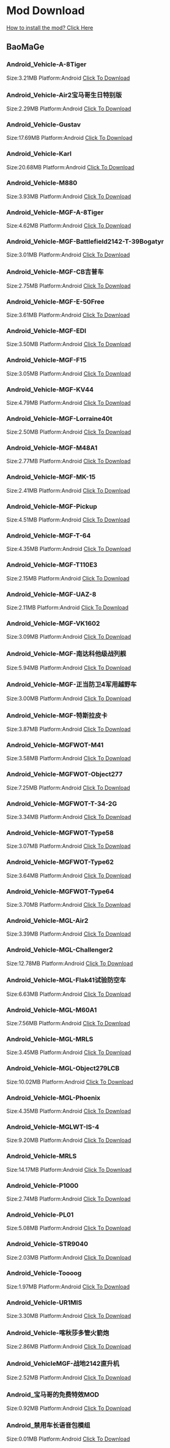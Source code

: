 # Mod Download

[How to install the mod? Click Here](https://github.com/Doreamonsky/Panzer-War-Lit-Mod)
## BaoMaGe

### Android_Vehicle-A-8Tiger


Size:3.21MB
Platform:Android
[Click To Download](https://github.com/Doreamonsky/Panzer-War-Mod-Storage/blob/master/BaoMaGe/Android_Vehicle-A-8Tiger.modpack?raw=true)

### Android_Vehicle-Air2宝马哥生日特别版


Size:2.29MB
Platform:Android
[Click To Download](https://github.com/Doreamonsky/Panzer-War-Mod-Storage/blob/master/BaoMaGe/Android_Vehicle-Air2宝马哥生日特别版.modpack?raw=true)

### Android_Vehicle-Gustav


Size:17.69MB
Platform:Android
[Click To Download](https://github.com/Doreamonsky/Panzer-War-Mod-Storage/blob/master/BaoMaGe/Android_Vehicle-Gustav.modpack?raw=true)

### Android_Vehicle-Karl


Size:20.68MB
Platform:Android
[Click To Download](https://github.com/Doreamonsky/Panzer-War-Mod-Storage/blob/master/BaoMaGe/Android_Vehicle-Karl.modpack?raw=true)

### Android_Vehicle-M880


Size:3.93MB
Platform:Android
[Click To Download](https://github.com/Doreamonsky/Panzer-War-Mod-Storage/blob/master/BaoMaGe/Android_Vehicle-M880.modpack?raw=true)

### Android_Vehicle-MGF-A-8Tiger


Size:4.62MB
Platform:Android
[Click To Download](https://github.com/Doreamonsky/Panzer-War-Mod-Storage/blob/master/BaoMaGe/Android_Vehicle-MGF-A-8Tiger.modpack?raw=true)

### Android_Vehicle-MGF-Battlefield2142-T-39Bogatyr


Size:3.01MB
Platform:Android
[Click To Download](https://github.com/Doreamonsky/Panzer-War-Mod-Storage/blob/master/BaoMaGe/Android_Vehicle-MGF-Battlefield2142-T-39Bogatyr.modpack?raw=true)

### Android_Vehicle-MGF-CB吉普车


Size:2.75MB
Platform:Android
[Click To Download](https://github.com/Doreamonsky/Panzer-War-Mod-Storage/blob/master/BaoMaGe/Android_Vehicle-MGF-CB吉普车.modpack?raw=true)

### Android_Vehicle-MGF-E-50Free


Size:3.61MB
Platform:Android
[Click To Download](https://github.com/Doreamonsky/Panzer-War-Mod-Storage/blob/master/BaoMaGe/Android_Vehicle-MGF-E-50Free.modpack?raw=true)

### Android_Vehicle-MGF-EDI


Size:3.50MB
Platform:Android
[Click To Download](https://github.com/Doreamonsky/Panzer-War-Mod-Storage/blob/master/BaoMaGe/Android_Vehicle-MGF-EDI.modpack?raw=true)

### Android_Vehicle-MGF-F15


Size:3.05MB
Platform:Android
[Click To Download](https://github.com/Doreamonsky/Panzer-War-Mod-Storage/blob/master/BaoMaGe/Android_Vehicle-MGF-F15.modpack?raw=true)

### Android_Vehicle-MGF-KV44


Size:4.79MB
Platform:Android
[Click To Download](https://github.com/Doreamonsky/Panzer-War-Mod-Storage/blob/master/BaoMaGe/Android_Vehicle-MGF-KV44.modpack?raw=true)

### Android_Vehicle-MGF-Lorraine40t


Size:2.50MB
Platform:Android
[Click To Download](https://github.com/Doreamonsky/Panzer-War-Mod-Storage/blob/master/BaoMaGe/Android_Vehicle-MGF-Lorraine40t.modpack?raw=true)

### Android_Vehicle-MGF-M48A1


Size:2.77MB
Platform:Android
[Click To Download](https://github.com/Doreamonsky/Panzer-War-Mod-Storage/blob/master/BaoMaGe/Android_Vehicle-MGF-M48A1.modpack?raw=true)

### Android_Vehicle-MGF-MK-15


Size:2.41MB
Platform:Android
[Click To Download](https://github.com/Doreamonsky/Panzer-War-Mod-Storage/blob/master/BaoMaGe/Android_Vehicle-MGF-MK-15.modpack?raw=true)

### Android_Vehicle-MGF-Pickup


Size:4.51MB
Platform:Android
[Click To Download](https://github.com/Doreamonsky/Panzer-War-Mod-Storage/blob/master/BaoMaGe/Android_Vehicle-MGF-Pickup.modpack?raw=true)

### Android_Vehicle-MGF-T-64


Size:4.35MB
Platform:Android
[Click To Download](https://github.com/Doreamonsky/Panzer-War-Mod-Storage/blob/master/BaoMaGe/Android_Vehicle-MGF-T-64.modpack?raw=true)

### Android_Vehicle-MGF-T110E3


Size:2.15MB
Platform:Android
[Click To Download](https://github.com/Doreamonsky/Panzer-War-Mod-Storage/blob/master/BaoMaGe/Android_Vehicle-MGF-T110E3.modpack?raw=true)

### Android_Vehicle-MGF-UAZ-8


Size:2.11MB
Platform:Android
[Click To Download](https://github.com/Doreamonsky/Panzer-War-Mod-Storage/blob/master/BaoMaGe/Android_Vehicle-MGF-UAZ-8.modpack?raw=true)

### Android_Vehicle-MGF-VK1602


Size:3.09MB
Platform:Android
[Click To Download](https://github.com/Doreamonsky/Panzer-War-Mod-Storage/blob/master/BaoMaGe/Android_Vehicle-MGF-VK1602.modpack?raw=true)

### Android_Vehicle-MGF-南达科他级战列舰


Size:5.94MB
Platform:Android
[Click To Download](https://github.com/Doreamonsky/Panzer-War-Mod-Storage/blob/master/BaoMaGe/Android_Vehicle-MGF-南达科他级战列舰.modpack?raw=true)

### Android_Vehicle-MGF-正当防卫4军用越野车


Size:3.00MB
Platform:Android
[Click To Download](https://github.com/Doreamonsky/Panzer-War-Mod-Storage/blob/master/BaoMaGe/Android_Vehicle-MGF-正当防卫4军用越野车.modpack?raw=true)

### Android_Vehicle-MGF-特斯拉皮卡


Size:3.87MB
Platform:Android
[Click To Download](https://github.com/Doreamonsky/Panzer-War-Mod-Storage/blob/master/BaoMaGe/Android_Vehicle-MGF-特斯拉皮卡.modpack?raw=true)

### Android_Vehicle-MGFWOT-M41


Size:3.58MB
Platform:Android
[Click To Download](https://github.com/Doreamonsky/Panzer-War-Mod-Storage/blob/master/BaoMaGe/Android_Vehicle-MGFWOT-M41.modpack?raw=true)

### Android_Vehicle-MGFWOT-Object277


Size:7.25MB
Platform:Android
[Click To Download](https://github.com/Doreamonsky/Panzer-War-Mod-Storage/blob/master/BaoMaGe/Android_Vehicle-MGFWOT-Object277.modpack?raw=true)

### Android_Vehicle-MGFWOT-T-34-2G


Size:3.34MB
Platform:Android
[Click To Download](https://github.com/Doreamonsky/Panzer-War-Mod-Storage/blob/master/BaoMaGe/Android_Vehicle-MGFWOT-T-34-2G.modpack?raw=true)

### Android_Vehicle-MGFWOT-Type58


Size:3.07MB
Platform:Android
[Click To Download](https://github.com/Doreamonsky/Panzer-War-Mod-Storage/blob/master/BaoMaGe/Android_Vehicle-MGFWOT-Type58.modpack?raw=true)

### Android_Vehicle-MGFWOT-Type62


Size:3.64MB
Platform:Android
[Click To Download](https://github.com/Doreamonsky/Panzer-War-Mod-Storage/blob/master/BaoMaGe/Android_Vehicle-MGFWOT-Type62.modpack?raw=true)

### Android_Vehicle-MGFWOT-Type64


Size:3.70MB
Platform:Android
[Click To Download](https://github.com/Doreamonsky/Panzer-War-Mod-Storage/blob/master/BaoMaGe/Android_Vehicle-MGFWOT-Type64.modpack?raw=true)

### Android_Vehicle-MGL-Air2


Size:3.39MB
Platform:Android
[Click To Download](https://github.com/Doreamonsky/Panzer-War-Mod-Storage/blob/master/BaoMaGe/Android_Vehicle-MGL-Air2.modpack?raw=true)

### Android_Vehicle-MGL-Challenger2


Size:12.78MB
Platform:Android
[Click To Download](https://github.com/Doreamonsky/Panzer-War-Mod-Storage/blob/master/BaoMaGe/Android_Vehicle-MGL-Challenger2.modpack?raw=true)

### Android_Vehicle-MGL-Flak41试验防空车


Size:6.63MB
Platform:Android
[Click To Download](https://github.com/Doreamonsky/Panzer-War-Mod-Storage/blob/master/BaoMaGe/Android_Vehicle-MGL-Flak41试验防空车.modpack?raw=true)

### Android_Vehicle-MGL-M60A1


Size:7.56MB
Platform:Android
[Click To Download](https://github.com/Doreamonsky/Panzer-War-Mod-Storage/blob/master/BaoMaGe/Android_Vehicle-MGL-M60A1.modpack?raw=true)

### Android_Vehicle-MGL-MRLS


Size:3.45MB
Platform:Android
[Click To Download](https://github.com/Doreamonsky/Panzer-War-Mod-Storage/blob/master/BaoMaGe/Android_Vehicle-MGL-MRLS.modpack?raw=true)

### Android_Vehicle-MGL-Object279LCB


Size:10.02MB
Platform:Android
[Click To Download](https://github.com/Doreamonsky/Panzer-War-Mod-Storage/blob/master/BaoMaGe/Android_Vehicle-MGL-Object279LCB.modpack?raw=true)

### Android_Vehicle-MGL-Phoenix


Size:4.35MB
Platform:Android
[Click To Download](https://github.com/Doreamonsky/Panzer-War-Mod-Storage/blob/master/BaoMaGe/Android_Vehicle-MGL-Phoenix.modpack?raw=true)

### Android_Vehicle-MGLWT-IS-4


Size:9.20MB
Platform:Android
[Click To Download](https://github.com/Doreamonsky/Panzer-War-Mod-Storage/blob/master/BaoMaGe/Android_Vehicle-MGLWT-IS-4.modpack?raw=true)

### Android_Vehicle-MRLS


Size:14.17MB
Platform:Android
[Click To Download](https://github.com/Doreamonsky/Panzer-War-Mod-Storage/blob/master/BaoMaGe/Android_Vehicle-MRLS.modpack?raw=true)

### Android_Vehicle-P1000


Size:2.74MB
Platform:Android
[Click To Download](https://github.com/Doreamonsky/Panzer-War-Mod-Storage/blob/master/BaoMaGe/Android_Vehicle-P1000.modpack?raw=true)

### Android_Vehicle-PL01


Size:5.08MB
Platform:Android
[Click To Download](https://github.com/Doreamonsky/Panzer-War-Mod-Storage/blob/master/BaoMaGe/Android_Vehicle-PL01.modpack?raw=true)

### Android_Vehicle-STR9040


Size:2.03MB
Platform:Android
[Click To Download](https://github.com/Doreamonsky/Panzer-War-Mod-Storage/blob/master/BaoMaGe/Android_Vehicle-STR9040.modpack?raw=true)

### Android_Vehicle-Toooog


Size:1.97MB
Platform:Android
[Click To Download](https://github.com/Doreamonsky/Panzer-War-Mod-Storage/blob/master/BaoMaGe/Android_Vehicle-Toooog.modpack?raw=true)

### Android_Vehicle-UR1MIS


Size:3.30MB
Platform:Android
[Click To Download](https://github.com/Doreamonsky/Panzer-War-Mod-Storage/blob/master/BaoMaGe/Android_Vehicle-UR1MIS.modpack?raw=true)

### Android_Vehicle-喀秋莎多管火箭炮


Size:2.86MB
Platform:Android
[Click To Download](https://github.com/Doreamonsky/Panzer-War-Mod-Storage/blob/master/BaoMaGe/Android_Vehicle-喀秋莎多管火箭炮.modpack?raw=true)

### Android_VehicleMGF-战地2142直升机


Size:2.52MB
Platform:Android
[Click To Download](https://github.com/Doreamonsky/Panzer-War-Mod-Storage/blob/master/BaoMaGe/Android_VehicleMGF-战地2142直升机.modpack?raw=true)

### Android_宝马哥的免费特效MOD


Size:0.92MB
Platform:Android
[Click To Download](https://github.com/Doreamonsky/Panzer-War-Mod-Storage/blob/master/BaoMaGe/Android_宝马哥的免费特效MOD.modpack?raw=true)

### Android_禁用车长语音包模组


Size:0.01MB
Platform:Android
[Click To Download](https://github.com/Doreamonsky/Panzer-War-Mod-Storage/blob/master/BaoMaGe/Android_禁用车长语音包模组.modpack?raw=true)

